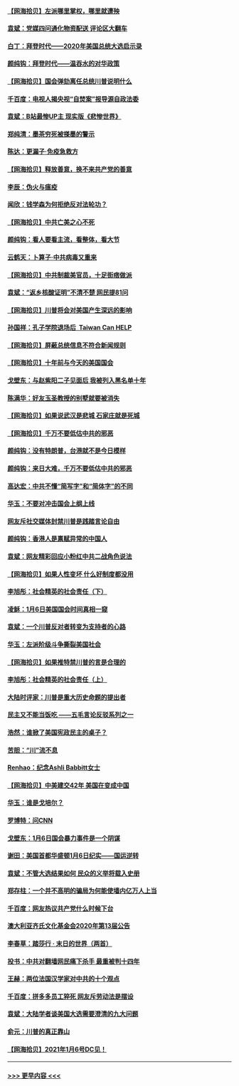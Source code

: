 #### [【网海拾贝】左派哪里掌权，哪里就遭殃](../pages/nsc993/n12715009.md?t=01280551) 
#### [袁斌：党媒四问通化物资配送 评论区大翻车](../pages/nsc993/n12714950.md?t=01280551) 
#### [白丁：拜登时代——2020年美国总统大选启示录](../pages/nsc993/n12714920.md?t=01280551) 
#### [颜纯钩：拜登时代——温吞水的对华政策](../pages/nsc993/n12713245.md?t=01280551) 
#### [【网海拾贝】国会弹劾离任总统川普说明什么](../pages/nsc993/n12712816.md?t=01280551) 
#### [千百度：电视人揭央视“自焚案”报导源自政法委](../pages/nsc993/n12709760.md?t=01280551) 
#### [袁斌：B站最惨UP主 现实版《悲惨世界》](../pages/nsc993/n12709686.md?t=01280551) 
#### [郑纯清：墨茶穷死被搽墨的警示](../pages/nsc993/n12709262.md?t=01280551) 
#### [陈达：更漏子·免疫急救方](../pages/nsc993/n12709244.md?t=01280551) 
#### [【网海拾贝】释放善意，换不来共产党的善意](../pages/nsc993/n12708361.md?t=01280551) 
#### [李辰：伪火与瘟疫](../pages/nsc993/n12707981.md?t=01280551) 
#### [闻欣：钱学森为何拒绝反对法轮功？](../pages/nsc993/n12707407.md?t=01280551) 
#### [【网海拾贝】中共亡美之心不死](../pages/nsc993/n12707621.md?t=01280551) 
#### [颜纯钩：看人要看主流，看整体，看大节](../pages/nsc993/n12707536.md?t=01280551) 
#### [云鹤天：卜算子‧中共病毒又重来](../pages/nsc993/n12707408.md?t=01280551) 
#### [【网海拾贝】中共制裁美官员，十足街痞做派](../pages/nsc993/n12705115.md?t=01280551) 
#### [袁斌：“返乡核酸证明”不清不楚 网民提81问](../pages/nsc993/n12704982.md?t=01280551) 
#### [【网海拾贝】川普将会对美国产生深远的影响](../pages/nsc993/n12703045.md?t=01280551) 
#### [孙国祥：孔子学院退场后  Taiwan Can HELP](../pages/nsc993/n12702430.md?t=01280551) 
#### [【网海拾贝】屏蔽总统信息不符合新闻规则](../pages/nsc993/n12699998.md?t=01280551) 
#### [【网海拾贝】十年前与今天的美国国会](../pages/nsc993/n12696993.md?t=01280551) 
#### [戈壁东：与赵紫阳二子见面后 我被列入黑名单十年](../pages/nsc993/n12696215.md?t=01280551) 
#### [陈满华：好友玉圣教授的别墅就要被消失](../pages/nsc993/n12695411.md?t=01280551) 
#### [【网海拾贝】如果说武汉是悲城 石家庄就是死城](../pages/nsc993/n12694589.md?t=01280551) 
#### [【网海拾贝】千万不要低估中共的邪恶](../pages/nsc993/n12692771.md?t=01280551) 
#### [颜纯钩：没有特朗普，台港就不是今日模样](../pages/nsc993/n12692678.md?t=01280551) 
#### [颜纯钩：来日大难，千万不要低估中共的邪恶](../pages/nsc993/n12692080.md?t=01280551) 
#### [高达宏：中共不懂“简写字”和“简体字”的不同](../pages/nsc993/n12692068.md?t=01280551) 
#### [华玉：不要对冲击国会上纲上线](../pages/nsc993/n12689948.md?t=01280551) 
#### [网友斥社交媒体封禁川普是践踏言论自由](../pages/nsc993/n12687482.md?t=01280551) 
#### [颜纯钩：香港人是禀赋异常的中国人](../pages/nsc993/n12685142.md?t=01280551) 
#### [袁斌：网友精彩回应小粉红中共二战角色说法](../pages/nsc993/n12684994.md?t=01280551) 
#### [【网海拾贝】如果人性变坏 什么好制度都没用](../pages/nsc993/n12683000.md?t=01280551) 
#### [李旭彤：社会精英的社会责任（下）](../pages/nsc993/n12680604.md?t=01280551) 
#### [凌稣：1月6日美国国会时间真相一窥](../pages/nsc993/n12682780.md?t=01280551) 
#### [袁斌：一个川普反对者转变为支持者的心路](../pages/nsc993/n12682700.md?t=01280551) 
#### [华玉：左派阶级斗争撕裂美国社会](../pages/nsc993/n12681226.md?t=01280551) 
#### [【网海拾贝】如果推特禁川普的言是合理的](../pages/nsc993/n12681232.md?t=01280551) 
#### [李旭彤：社会精英的社会责任（上）](../pages/nsc993/n12680501.md?t=01280551) 
#### [大陆时评家：川普是重大历史命题的提出者](../pages/nsc993/n12679904.md?t=01280551) 
#### [民主又不能当饭吃 ——五毛言论反驳系列之一](../pages/nsc993/n12679877.md?t=01280551) 
#### [浩然：谁掀了美国宪政民主的桌子？](../pages/nsc993/n12679850.md?t=01280551) 
#### [苦胆：“川”流不息](../pages/nsc993/n12678388.md?t=01280551) 
#### [Renhao：纪念Ashli Babbitt女士](../pages/nsc993/n12678359.md?t=01280551) 
#### [【网海拾贝】中美建交42年 美国在变成中国](../pages/nsc993/n12678324.md?t=01280551) 
#### [华玉：谁是戈培尔？](../pages/nsc993/n12677515.md?t=01280551) 
#### [罗博特：问CNN](../pages/nsc993/n12677172.md?t=01280551) 
#### [戈壁东：1月6日国会暴力事件是一个阴谋](../pages/nsc993/n12674639.md?t=01280551) 
#### [谢田：美国首都华盛顿1月6日纪实——国运逆转](../pages/nsc993/n12673190.md?t=01280551) 
#### [袁斌：不管大选结果如何 民众的义举将载入史册](../pages/nsc993/n12672787.md?t=01280551) 
#### [郑存柱：一个并不高明的骗局为何能使墙内亿万人上当](../pages/nsc993/n12671449.md?t=01280551) 
#### [千百度：网友热议共产党什么时候下台](../pages/nsc993/n12670442.md?t=01280551) 
#### [澳大利亚齐氏文化基金会2020年第13届公告](../pages/nsc993/n12670273.md?t=01280551) 
#### [李春草：踏莎行 · 末日的世界（两首）](../pages/nsc993/n12670253.md?t=01280551) 
#### [投书：中共对翻墙网民痛下杀手 最重被判十四年](../pages/nsc993/n12670190.md?t=01280551) 
#### [王赫：两位法国汉学家对中共的十个观点](../pages/nsc993/n12669593.md?t=01280551) 
#### [千百度：拼多多员工猝死 网友斥劳动法是摆设](../pages/nsc993/n12668081.md?t=01280551) 
#### [袁斌：大陆学者谈美国大选需要澄清的九大问题](../pages/nsc993/n12668023.md?t=01280551) 
#### [俞元：川普的真正靠山](../pages/nsc993/n12668000.md?t=01280551) 
#### [【网海拾贝】2021年1月6号DC见！](../pages/nsc993/n12664957.md?t=01280551) 

----
#### [ >>> 更早内容 <<< ](../indexes/nsc993-earlier.md)
